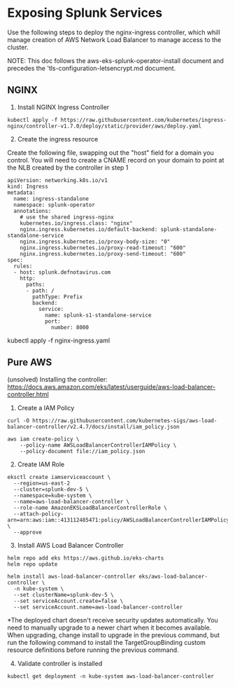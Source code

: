 

# Exposing Splunk Services 

Use the following steps to deploy the nginx-ingress controller, which whill manage creation of AWS Network Load Balancer to manage access to the cluster. 

NOTE: This doc follows the aws-eks-splunk-operator-install document and precedes the 'tls-configuration-letsencrypt.md document.

##  NGINX 

1. Install NGINX Ingress Controller 
```
kubectl apply -f https://raw.githubusercontent.com/kubernetes/ingress-nginx/controller-v1.7.0/deploy/static/provider/aws/deploy.yaml
```

2. Create the ingress resource  

Create the following file, swapping out the "host" field for a domain you control. 
You will need to create a CNAME record on your domain to point at the NLB created by the controller in step 1


```
apiVersion: networking.k8s.io/v1
kind: Ingress
metadata:
  name: ingress-standalone
  namespace: splunk-operator
  annotations:
    # use the shared ingress-nginx
    kubernetes.io/ingress.class: "nginx"
    nginx.ingress.kubernetes.io/default-backend: splunk-standalone-standalone-service
    nginx.ingress.kubernetes.io/proxy-body-size: "0"
    nginx.ingress.kubernetes.io/proxy-read-timeout: "600"
    nginx.ingress.kubernetes.io/proxy-send-timeout: "600"
spec:
  rules:
  - host: splunk.defnotavirus.com
    http:
      paths:
      - path: /
        pathType: Prefix
        backend:
          service:
            name: splunk-s1-standalone-service
            port:
              number: 8000
```

kubectl apply -f nginx-ingress.yaml


## Pure AWS 
(unsolved)
Installing the controller: https://docs.aws.amazon.com/eks/latest/userguide/aws-load-balancer-controller.html

1. Create a IAM Policy 
```
curl -O https://raw.githubusercontent.com/kubernetes-sigs/aws-load-balancer-controller/v2.4.7/docs/install/iam_policy.json

aws iam create-policy \
    --policy-name AWSLoadBalancerControllerIAMPolicy \
    --policy-document file://iam_policy.json
```

2. Create IAM Role 
```
eksctl create iamserviceaccount \
  --region=us-east-2
  --cluster=splunk-dev-5 \
  --namespace=kube-system \
  --name=aws-load-balancer-controller \
  --role-name AmazonEKSLoadBalancerControllerRole \
  --attach-policy-arn=arn:aws:iam::413112485471:policy/AWSLoadBalancerControllerIAMPolicy \
  --approve
  ```

3. Install AWS Load Balancer Controller
```
helm repo add eks https://aws.github.io/eks-charts
helm repo update

helm install aws-load-balancer-controller eks/aws-load-balancer-controller \
  -n kube-system \
  --set clusterName=splunk-dev-5 \
  --set serviceAccount.create=false \
  --set serviceAccount.name=aws-load-balancer-controller 
```

*The deployed chart doesn't receive security updates automatically. You need to manually upgrade to a newer chart when it becomes available. When upgrading, change install to upgrade in the previous command, but run the following command to install the TargetGroupBinding custom resource definitions before running the previous command.

4. Validate controller is installed 
```
kubectl get deployment -n kube-system aws-load-balancer-controller
```